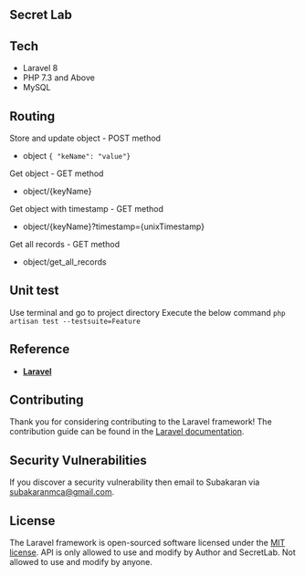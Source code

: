 
## Secret Lab

## Tech
 - Laravel 8
 - PHP 7.3 and Above
 - MySQL


## Routing
 Store and update object - POST method
- object 
```{ "keName": "value"}```

 Get object - GET method
 - object/{keyName}

 Get object with timestamp - GET method
 - object/{keyName}?timestamp={unixTimestamp}

 Get all records  - GET method
  - object/get_all_records


## Unit test

 Use terminal and go to project directory
 Execute the below command
  ```php artisan test --testsuite=Feature```

## Reference

- **[Laravel](https://laravel.com/)**


## Contributing

Thank you for considering contributing to the Laravel framework! The contribution guide can be found in the [Laravel documentation](https://laravel.com/docs/contributions).


## Security Vulnerabilities

If you discover a security vulnerability then email to Subakaran via [subakaranmca@gmail.com](mailto:subakaranmca@gmail.com). 

## License

The Laravel framework is open-sourced software licensed under the [MIT license](https://opensource.org/licenses/MIT).
API is only allowed to use and modify by Author and SecretLab. Not allowed to use and modify by anyone.
